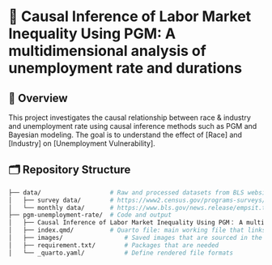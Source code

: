 # 📘 Causal Inference of Labor Market Inequality Using PGM: A multidimensional analysis of unemployment rate and durations

## 📌 Overview

This project investigates the causal relationship between race & industry and unemployment rate using causal inference methods such as PGM and Bayesian modeling. The goal is to understand the effect of [Race] and [Industry] on [Unemployment Vulnerability].

## 🗂️ Repository Structure

```bash
├── data/                   # Raw and processed datasets from BLS website
│   ├── survey data/        # https://www2.census.gov/programs-surveys/cps/datasets/
│   └── monthly data/       # https://www.bls.gov/news.release/empsit.toc.htm
├── pgm-unemployment-rate/  # Code and output
│   ├── Causal Inference of Labor Market Inequality Using PGM： A multidimensional analysis of unemployment rate.html/     # Full output of the analysis
│   ├── index.qmd/          # Quarto file: main working file that links to notebook and reference
│   ├── images/                 # Saved images that are sourced in the index.qmd file
│   ├── requirement.txt/        # Packages that are needed
│   └── _quarto.yaml/           # Define rendered file formats
```
